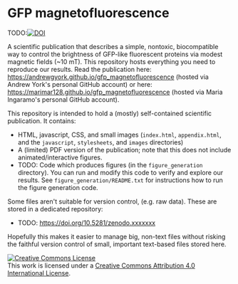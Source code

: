 # GFP magnetofluorescence

TODO:<a href="https://doi.org/10.5281/zenodo.xxxxxxx"><img src="https://zenodo.org/badge/DOI/10.5281/zenodo.xxxxxxx.svg" alt="DOI"></a>

A scientific publication that describes a simple, nontoxic, biocompatible way to control the brightness of GFP-like fluorescent proteins via modest magnetic fields (~10 mT). This repository hosts everything you need to reproduce our results. Read the publication here: https://andrewgyork.github.io/gfp_magnetofluorescence (hosted via Andrew York's personal GitHub account) or here: https://marimar128.github.io/gfp_magnetofluorescence (hosted via Maria Ingaramo's personal GitHub account).

This repository is intended to hold a (mostly) self-contained scientific publication. It contains:

* HTML, javascript, CSS, and small images (`index.html`, `appendix.html`, and the `javascript`, `stylesheets`, and `images` directories)
* A (limited) PDF version of the publication; note that this does not include animated/interactive figures.
* TODO: Code which produces figures (in the `figure_generation` directory). You can run and modify this code to verify and explore our results. See `figure_generation/README.txt` for instructions how to run the figure generation code.

Some files aren't suitable for version control, (e.g. raw data). These are stored in a dedicated repository:

* TODO: https://doi.org/10.5281/zenodo.xxxxxxx

Hopefully this makes it easier to manage big, non-text files without risking the faithful version control of small, important text-based files stored here.

<a rel="license" href="http://creativecommons.org/licenses/by/4.0/"><img alt="Creative Commons License" style="border-width:0" src="https://i.creativecommons.org/l/by/4.0/88x31.png" /></a><br />This work is licensed under a <a rel="license" href="http://creativecommons.org/licenses/by/4.0/">Creative Commons Attribution 4.0 International License</a>.

